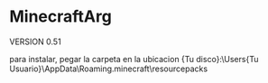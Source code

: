# MinecraftArg

VERSION 0.51

para instalar, pegar la carpeta en la ubicacion
{Tu disco}:\Users\{Tu Usuario}\AppData\Roaming\.minecraft\resourcepacks
